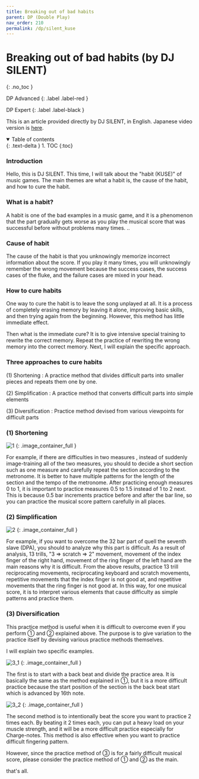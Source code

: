 ```yaml
---
title: Breaking out of bad habits
parent: DP (Double Play)
nav_order: 210
permalink: /dp/silent_kuse
---
```


# Breaking out of bad habits (by DJ SILENT)
{: .no_toc }

DP Advanced
{: .label .label-red }

DP Expert
{: .label .label-black }

This is an article provided directly by DJ SILENT, in English. Japanese video version is [here](https://www.youtube.com/watch?v=yY0QLv0wZck).

<details open markdown="block">
  <summary>
    Table of contents
  </summary>
  {: .text-delta }
1. TOC
{:toc}
</details>

### Introduction

Hello, this is DJ SILENT.
This time, I will talk about the "habit (KUSE)" of music games.
The main themes are what a habit is, the cause of the habit, and how to cure the habit.

### What is a habit?
A habit is one of the bad examples in a music game, and it is a phenomenon that the part gradually gets worse as you play the musical score that was successful before without problems many times. ..

### Cause of habit
The cause of the habit is that you unknowingly memorize incorrect information about the score.
If you play it many times, you will unknowingly remember the wrong movement because the success cases, the success cases of the fluke, and the failure cases are mixed in your head.

### How to cure habits
One way to cure the habit is to leave the song unplayed at all.
It is a process of completely erasing memory by leaving it alone, improving basic skills, and then trying again from the beginning.
However, this method has little immediate effect.

Then what is the immediate cure? It is to give intensive special training to rewrite the correct memory.
Repeat the practice of rewriting the wrong memory into the correct memory.
Next, I will explain the specific approach.

### Three approaches to cure habits

(1) Shortening : A practice method that divides difficult parts into smaller pieces and repeats them one by one.

(2) Simplification : A practice method that converts difficult parts into simple elements

(3) Diversification : Practice method devised from various viewpoints for difficult parts

### (1) Shortening

![1](/assets/img/dp/silent_kuse/1.png)
{: .image_container_full }

For example, if there are difficulties in two measures , instead of suddenly image-training all of the two measures,
you should to decide a short section such as one measure and carefully repeat the section according to the metronome.
It is better to have multiple patterns for the length of the section and the tempo of the metronome.
After practicing enough measures 0 to 1, it is important to practice measures 0.5 to 1.5 instead of 1 to 2 next.
This is because 0.5 bar increments practice before and after the bar line, so you can practice the musical score pattern carefully in all places.

### (2) Simplification

![2](/assets/img/dp/silent_kuse/2.png)
{: .image_container_full }

For example, if you want to overcome the 32 bar part of quell the seventh slave (DPA), you should to analyze why this part is difficult.
As a result of analysis, 13 trills, "3 ⇒ scratch ⇒ 2" movement, movement of the index finger of the right hand, movement of the ring finger of the left hand are the main reasons why it is difficult.
From the above results, practice 13 trill reciprocating movements, reciprocating keyboard and scratch movements, repetitive movements that the index finger is not good at, and repetitive movements that the ring finger is not good at.
In this way, for one musical score, it is to interpret various elements that cause difficulty as simple patterns and practice them.

### (3) Diversification
This practice method is useful when it is difficult to overcome even if you perform ① and ② explained above.
The purpose is to give variation to the practice itself by devising various practice methods themselves.

I will explain two specific examples.

![3_1](/assets/img/dp/silent_kuse/3_1.png)
{: .image_container_full }

The first is to start with a back beat and divide the practice area.
It is basically the same as the method explained in ①, but it is a more difficult practice because the start position of the section is the back beat start which is advanced by 16th note.

![3_2](/assets/img/dp/silent_kuse/3_2.png)
{: .image_container_full }

The second method is to intentionally beat the score you want to practice 2 times each.
By beating it 2 times each, you can put a heavy load on your muscle strength, and it will be a more difficult practice especially for Charge-notes.
This method is also effective when you want to practice difficult fingering pattern.

However, since the practice method of ③ is for a fairly difficult musical score, please consider the practice method of ① and ② as the main.

that's all.
